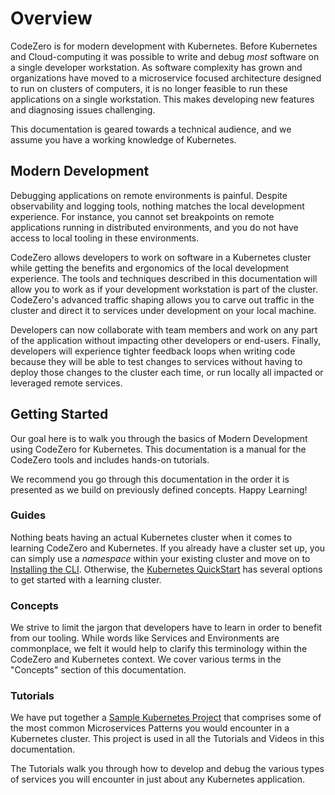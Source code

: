 # Overview

CodeZero is for modern development with Kubernetes. Before Kubernetes and Cloud-computing it was possible to write and debug _most_ software on a single developer workstation. As software complexity has grown and organizations have moved to a microservice focused architecture designed to run on clusters of computers, it is no longer feasible to run these applications on a single workstation. This makes developing new features and diagnosing issues challenging.

This documentation is geared towards a technical audience, and we assume you have a working knowledge of Kubernetes.

## Modern Development

Debugging applications on remote environments is painful. Despite observability and logging tools, nothing matches the local development experience. For instance, you cannot set breakpoints on remote applications running in distributed environments, and you do not have access to local tooling in these environments.

CodeZero allows developers to work on software in a Kubernetes cluster while getting the benefits and ergonomics of the local development experience. The tools and techniques described in this documentation will allow you to work as if your development workstation is part of the cluster. CodeZero's advanced traffic shaping allows you to carve out traffic in the cluster and direct it to services under development on your local machine.

Developers can now collaborate with team members and work on any part of the application without impacting other developers or end-users. Finally, developers will experience tighter feedback loops when writing code because they will be able to test changes to services without having to deploy those changes to the cluster each time, or run locally all impacted or leveraged remote services.

## Getting Started

Our goal here is to walk you through the basics of Modern Development using CodeZero for Kubernetes. This documentation is a manual for the CodeZero tools and includes hands-on tutorials.

We recommend you go through this documentation in the order it is presented as we build on previously defined concepts. Happy Learning!

### Guides

Nothing beats having an actual Kubernetes cluster when it comes to learning CodeZero and Kubernetes. If you already have a cluster set up, you can simply use a _namespace_ within your existing cluster and move on to [Installing the CLI](/guides/installing.md). Otherwise, the [Kubernetes QuickStart](/guides/kubernetes-quickstart.md) has several options to get started with a learning cluster.

### Concepts

We strive to limit the jargon that developers have to learn in order to benefit from our tooling. While words like Services and Environments are commonplace, we felt it would help to clarify this terminology within the CodeZero and Kubernetes context. We cover various terms in the "Concepts" section of this documentation.

### Tutorials

We have put together a [Sample Kubernetes Project](/tutorials/sample-project.md) that comprises some of the most common Microservices Patterns you would encounter in a Kubernetes cluster. This project is used in all the Tutorials and Videos in this documentation.

The Tutorials walk you through how to develop and debug the various types of services you will encounter in just about any Kubernetes application.
